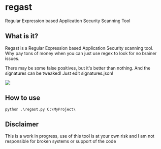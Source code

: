 # regast
Regular Expression based Application Security Scanning Tool

## What is it?
Regast is a Regular Expression based Application Security scanning tool.  Why pay tons of money when you can just use regex to look for no brainer issues.

There may be some false positives, but it's better than nothing.  And the signatures can be tweaked! Just edit signatures.json!

![](regast.gif)

## How to use

```
python .\regast.py C:\MyProject\
```

## Disclaimer
This is a work in progress, use of this tool is at your own risk and I am not responsible for broken systems or support of the code
